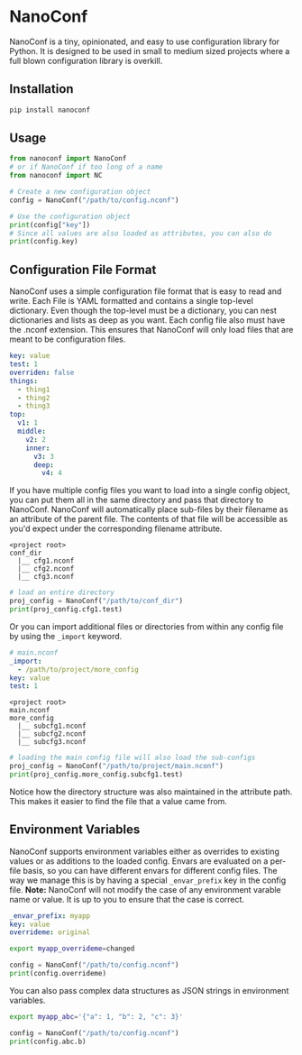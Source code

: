 # NanoConf

NanoConf is a tiny, opinionated, and easy to use configuration library for Python. It is designed to be used in small to medium sized projects where a full blown configuration library is overkill.

## Installation

```bash
pip install nanoconf
```

## Usage

```python
from nanoconf import NanoConf
# or if NanoConf if too long of a name
from nanoconf import NC

# Create a new configuration object
config = NanoConf("/path/to/config.nconf")

# Use the configuration object
print(config["key"])
# Since all values are also loaded as attributes, you can also do
print(config.key)
```

## Configuration File Format

NanoConf uses a simple configuration file format that is easy to read and write.
Each File is YAML formatted and contains a single top-level dictionary.
Even though the top-level must be a dictionary, you can nest dictionaries and lists as deep as you want.
Each config file also must have the .nconf extension. This ensures that NanoConf will only load files that are meant to be configuration files.

```yaml
key: value
test: 1
overriden: false
things:
  - thing1
  - thing2
  - thing3
top:
  v1: 1
  middle:
    v2: 2
    inner:
      v3: 3
      deep:
        v4: 4
```

If you have multiple config files you want to load into a single config object, you can put them all in the same directory and pass that directory to NanoConf.
NanoConf will automatically place sub-files by their filename as an attribute of the parent file.
The contents of that file will be accessible as you'd expect under the corresponding filename attribute.

```
<project root>
conf_dir
  |__ cfg1.nconf
  |__ cfg2.nconf
  |__ cfg3.nconf
```

```python
# load an entire directory
proj_config = NanoConf("/path/to/conf_dir")
print(proj_config.cfg1.test)
```

Or you can import additional files or directories from within any config file by using the `_import` keyword.

```yaml
# main.nconf
_import:
  - /path/to/project/more_config
key: value
test: 1
```

```
<project root>
main.nconf
more_config
  |__ subcfg1.nconf
  |__ subcfg2.nconf
  |__ subcfg3.nconf
```

```python
# loading the main config file will also load the sub-configs
proj_config = NanoConf("/path/to/project/main.nconf")
print(proj_config.more_config.subcfg1.test)
```

Notice how the directory structure was also maintained in the attribute path. This makes it easier to find the file that a value came from.

## Environment Variables

NanoConf supports environment variables either as overrides to existing values or as additions to the loaded config.
Envars are evaluated on a per-file basis, so you can have different envars for different config files.
The way we manage this is by having a special `_envar_prefix` key in the config file.
**Note:** NanoConf will not modify the case of any environment varable name or value. It is up to you to ensure that the case is correct.

```yaml
_envar_prefix: myapp
key: value
overrideme: original
```

```bash
export myapp_overrideme=changed
```

```python
config = NanoConf("/path/to/config.nconf")
print(config.overrideme)
```

You can also pass complex data structures as JSON strings in environment variables.

```bash
export myapp_abc='{"a": 1, "b": 2, "c": 3}'
```

```python
config = NanoConf("/path/to/config.nconf")
print(config.abc.b)
```
